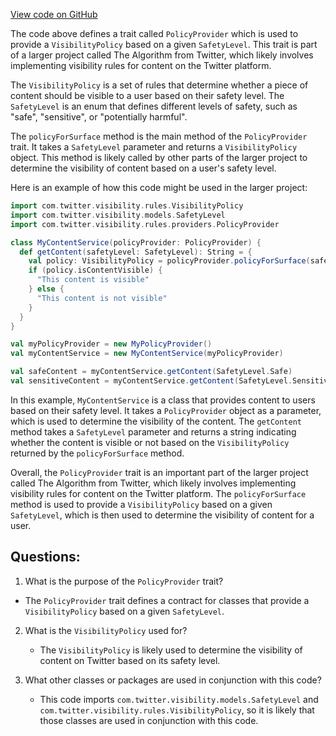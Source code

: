 [View code on GitHub](https://github.com/misbahsy/the-algorithm/visibilitylib/src/main/scala/com/twitter/visibility/rules/providers/PolicyProvider.scala)

The code above defines a trait called `PolicyProvider` which is used to provide a `VisibilityPolicy` based on a given `SafetyLevel`. This trait is part of a larger project called The Algorithm from Twitter, which likely involves implementing visibility rules for content on the Twitter platform.

The `VisibilityPolicy` is a set of rules that determine whether a piece of content should be visible to a user based on their safety level. The `SafetyLevel` is an enum that defines different levels of safety, such as "safe", "sensitive", or "potentially harmful". 

The `policyForSurface` method is the main method of the `PolicyProvider` trait. It takes a `SafetyLevel` parameter and returns a `VisibilityPolicy` object. This method is likely called by other parts of the larger project to determine the visibility of content based on a user's safety level.

Here is an example of how this code might be used in the larger project:

```scala
import com.twitter.visibility.rules.VisibilityPolicy
import com.twitter.visibility.models.SafetyLevel
import com.twitter.visibility.rules.providers.PolicyProvider

class MyContentService(policyProvider: PolicyProvider) {
  def getContent(safetyLevel: SafetyLevel): String = {
    val policy: VisibilityPolicy = policyProvider.policyForSurface(safetyLevel)
    if (policy.isContentVisible) {
      "This content is visible"
    } else {
      "This content is not visible"
    }
  }
}

val myPolicyProvider = new MyPolicyProvider()
val myContentService = new MyContentService(myPolicyProvider)

val safeContent = myContentService.getContent(SafetyLevel.Safe)
val sensitiveContent = myContentService.getContent(SafetyLevel.Sensitive)
```

In this example, `MyContentService` is a class that provides content to users based on their safety level. It takes a `PolicyProvider` object as a parameter, which is used to determine the visibility of the content. The `getContent` method takes a `SafetyLevel` parameter and returns a string indicating whether the content is visible or not based on the `VisibilityPolicy` returned by the `policyForSurface` method.

Overall, the `PolicyProvider` trait is an important part of the larger project called The Algorithm from Twitter, which likely involves implementing visibility rules for content on the Twitter platform. The `policyForSurface` method is used to provide a `VisibilityPolicy` based on a given `SafetyLevel`, which is then used to determine the visibility of content for a user.
## Questions: 
 1. What is the purpose of the `PolicyProvider` trait?
   - The `PolicyProvider` trait defines a contract for classes that provide a `VisibilityPolicy` based on a given `SafetyLevel`.

2. What is the `VisibilityPolicy` used for?
   - The `VisibilityPolicy` is likely used to determine the visibility of content on Twitter based on its safety level.

3. What other classes or packages are used in conjunction with this code?
   - This code imports `com.twitter.visibility.models.SafetyLevel` and `com.twitter.visibility.rules.VisibilityPolicy`, so it is likely that those classes are used in conjunction with this code.